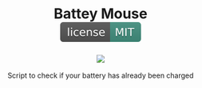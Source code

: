 <h1 align="center">Battey Mouse<br><img src="https://github.com/WalderlanSena/tagsGit/blob/master/licenseMIT.svg"></h1>
<p align="center">
  <img src="https://github.com/WalderlanSena/batteryMouse/blob/master/baterry.png">
</p>
<p align="center">Script to check if your battery has already been charged</p>
